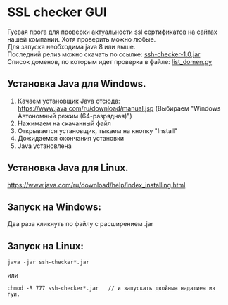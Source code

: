 # SSL checker GUI

Гуевая прога для проверки актуальности ssl сертификатов на сайтах нашей компании. Хотя проверить можно любые.  
Для запуска необходима java 8 или выше.  
Последний релиз можно скачать по ссылке: [ssh-checker-1.0.jar](http://git.tatmedia.com/tatmedia/ssl-checker-gui/-/raw/main/ssh-checker-1.0.jar)  
Список доменов, по которым идет проверка в файле:
[list_domen.py](http://git.tatmedia.com/tatmedia/checking-ssl/-/blob/main/list_domen.py)


## Установка Java для Windows.
1) Качаем установщик Java отсюда: https://www.java.com/ru/download/manual.jsp (Выбираем "Windows Автономный режим (64-разрядная)")
2) Нажимаем на скачанный файл
3) Открывается установщик, тыкаем на кнопку "Install"
4) Дожидаемся окончания установки
4) Java установлена

## Установка Java для Linux.
https://www.java.com/ru/download/help/index_installing.html

## Запуск на Windows:
Два раза кликнуть по файлу с расширением .jar

## Запуск на Linux:
```
java -jar ssh-checker*.jar
```
или
```
chmod -R 777 ssh-checker*.jar   // и запускать двойным надатием из гуи.
```
